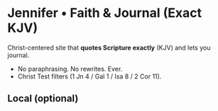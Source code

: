 # Jennifer • Faith & Journal (Exact KJV)

Christ-centered site that **quotes Scripture exactly** (KJV) and lets you journal.
- No paraphrasing. No rewrites. Ever.
- Christ Test filters (1 Jn 4 / Gal 1 / Isa 8 / 2 Cor 11).

## Local (optional)
